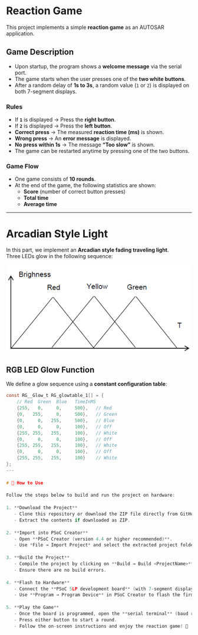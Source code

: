 # Reaction Game

This project implements a simple **reaction game** as an AUTOSAR application.

## Game Description
- Upon startup, the program shows a **welcome message** via the serial port.  
- The game starts when the user presses one of the **two white buttons**.  
- After a random delay of **1s to 3s**, a random value (`1` or `2`) is displayed on both 7-segment displays.  

### Rules
- If **`1`** is displayed → Press the **right button**.  
- If **`2`** is displayed → Press the **left button**.  
- **Correct press** → The measured **reaction time (ms)** is shown.  
- **Wrong press** → An **error message** is displayed.  
- **No press within 1s** → The message **“Too slow”** is shown.  
- The game can be restarted anytime by pressing one of the two buttons.

### Game Flow
- One game consists of **10 rounds**.  
- At the end of the game, the following statistics are shown:
  - **Score** (number of correct button presses)  
  - **Total time**  
  - **Average time**  

---

# Arcadian Style Light

In this part, we implement an **Arcadian style fading traveling light**.  
Three LEDs glow in the following sequence:

![Arcadian Light Pattern](/ReactionGame/Images/arcadian.png)

## RGB LED Glow Function
We define a glow sequence using a **constant configuration table**:  

```c
const RG__Glow_t RG_glowtable_1[] = {
    // Red  Green  Blue   TimeInMS
    {255,   0,     0,     500},   // Red
    {0,   255,     0,     500},   // Green
    {0,     0,   255,     500},   // Blue
    {0,     0,     0,     100},   // Off
    {255, 255,   255,     100},   // White
    {0,     0,     0,     100},   // Off
    {255, 255,   255,     100},   // White
    {0,     0,     0,     100},   // Off
    {255, 255,   255,     100}    // White
};
---

# 🚀 How to Use

Follow the steps below to build and run the project on hardware:

1. **Download the Project**  
   - Clone this repository or download the ZIP file directly from GitHub.  
   - Extract the contents if downloaded as ZIP.  

2. **Import into PSoC Creator**  
   - Open **PSoC Creator (version 4.4 or higher recommended)**.  
   - Use *File → Import Project* and select the extracted project folder.  

3. **Build the Project**  
   - Compile the project by clicking on **Build → Build <ProjectName>**.  
   - Ensure there are no build errors.  

4. **Flash to Hardware**  
   - Connect the **PSoC 5LP development board** (with 7-segment display and push buttons mounted on PCB).  
   - Use **Program → Program Device** in PSoC Creator to flash the firmware.  

5. **Play the Game**  
   - Once the board is programmed, open the **serial terminal** (baud rate as configured in code).  
   - Press either button to start a round.  
   - Follow the on-screen instructions and enjoy the reaction game! 🎉  
